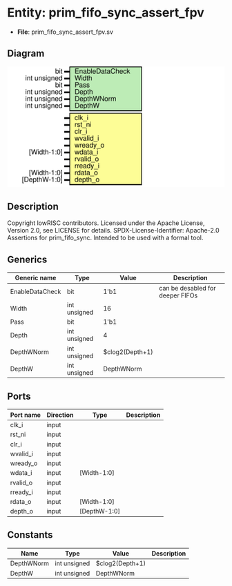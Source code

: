 # Entity: prim_fifo_sync_assert_fpv

- **File**: prim_fifo_sync_assert_fpv.sv
## Diagram

![Diagram](prim_fifo_sync_assert_fpv.svg "Diagram")
## Description

Copyright lowRISC contributors.
 Licensed under the Apache License, Version 2.0, see LICENSE for details.
 SPDX-License-Identifier: Apache-2.0
 Assertions for prim_fifo_sync.
 Intended to be used with a formal tool.
 
## Generics

| Generic name    | Type         | Value           | Description                       |
| --------------- | ------------ | --------------- | --------------------------------- |
| EnableDataCheck | bit          | 1'b1            | can be desabled for deeper FIFOs  |
| Width           | int unsigned | 16              |                                   |
| Pass            | bit          | 1'b1            |                                   |
| Depth           | int unsigned | 4               |                                   |
| DepthWNorm      | int unsigned | $clog2(Depth+1) |                                   |
| DepthW          | int unsigned | DepthWNorm      |                                   |
## Ports

| Port name | Direction | Type         | Description |
| --------- | --------- | ------------ | ----------- |
| clk_i     | input     |              |             |
| rst_ni    | input     |              |             |
| clr_i     | input     |              |             |
| wvalid_i  | input     |              |             |
| wready_o  | input     |              |             |
| wdata_i   | input     | [Width-1:0]  |             |
| rvalid_o  | input     |              |             |
| rready_i  | input     |              |             |
| rdata_o   | input     | [Width-1:0]  |             |
| depth_o   | input     | [DepthW-1:0] |             |
## Constants

| Name       | Type         | Value           | Description |
| ---------- | ------------ | --------------- | ----------- |
| DepthWNorm | int unsigned | $clog2(Depth+1) |             |
| DepthW     | int unsigned | DepthWNorm      |             |
